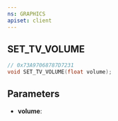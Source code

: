 ```yaml
---
ns: GRAPHICS
apiset: client
---
```

## SET_TV_VOLUME

```c
// 0x73A97068787D7231
void SET_TV_VOLUME(float volume);
```


## Parameters
* **volume**:




